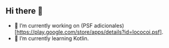 ## Hi there 👋

- 🔭 I’m currently working on (PSF adicionales)[https://play.google.com/store/apps/details?id=lococoi.psf].
- 🌱 I’m currently learning Kotlin.
